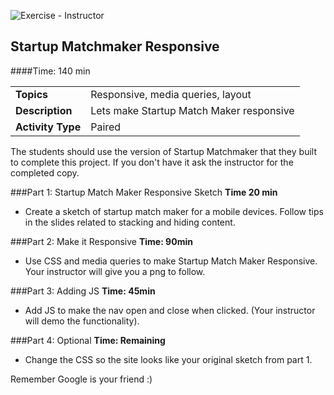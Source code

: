 ![Exercise - Instructor](../../../img/icons/exercise_icon_md.png)

## Startup Matchmaker Responsive

####Time: 140 min

| | |
| ------------- |:-------------|
| __Topics__ | Responsive, media queries, layout| 
| __Description__| Lets make Startup Match Maker responsive |    
| __Activity Type__| Paired |    
 
The students should use the version of Startup Matchmaker that they built to complete this project. If you don't have it ask the instructor for the completed copy.

###Part 1: Startup Match Maker Responsive Sketch
__Time 20 min__ 
	
*	Create a sketch of startup match maker for a mobile devices. Follow tips in the slides related to stacking and hiding content.


###Part 2: Make it Responsive 
__Time: 90min__

*	Use CSS and media queries to make Startup Match Maker Responsive. Your instructor will give you a png to follow. 


###Part 3: Adding JS
__Time: 45min__

*	Add JS to make the nav open and close when clicked. (Your instructor will demo the functionality).

###Part 4: Optional
__Time: Remaining__

*	Change the CSS so the site looks like your original sketch from part 1.


Remember Google is your friend :)